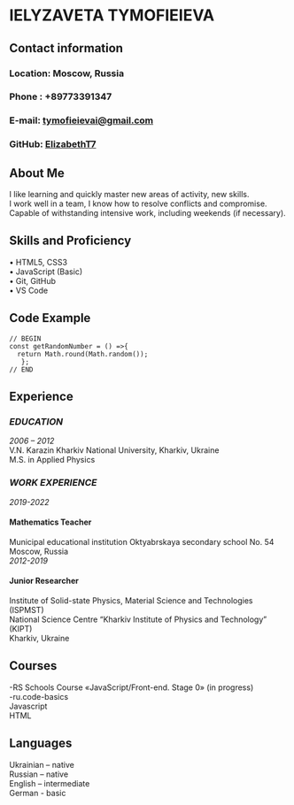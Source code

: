 # **IELYZAVETA TYMOFIEIEVA**  
## **Contact information**    
### **Location:**    Mosсow, Russia  
### **Phone :**      +89773391347  
### **E-mail:**      tymofieievai@gmail.com  
### **GitHub:**      [ElizabethT7](https://github.com/ElizabethT7)     
## **About Me**    
I like learning and quickly master new areas of activity, new skills.  
I work well in a team, I know how to resolve conflicts and compromise.  
Capable of withstanding intensive work, including weekends (if necessary).  
## **Skills and Proficiency**    
•	HTML5, CSS3   
•	JavaScript (Basic)  
•	Git, GitHub  
•	VS Code  
## **Code Example**    
```JS
// BEGIN 
const getRandomNumber = () =>{
  return Math.round(Math.random());
   };
// END
```
## **Experience**    
### **_EDUCATION_**  
*2006 – 2012*  
V.N. Karazin Kharkiv National University, Kharkiv, Ukraine  
M.S. in Applied Physics   
### **_WORK EXPERIENCE_**    
*2019-2022*  
#### Mathematics Teacher   
Municipal educational institution Oktyabrskaya secondary school No. 54   
Moscow, Russia  
*2012-2019*  
#### Junior Researcher  
Institute of Solid-state Physics, Material Science and Technologies (ISPMST)  
National Science Centre “Kharkiv Institute of Physics and Technology” (KIPT)   
Kharkiv, Ukraine  
## **Courses**      
-RS Schools Course «JavaScript/Front-end. Stage 0» (in progress)  
-ru.code-basics   
    Javascript  
    HTML  
## **Languages**    
Ukrainian – native  
Russian – native  
English – intermediate  
German - basic  








